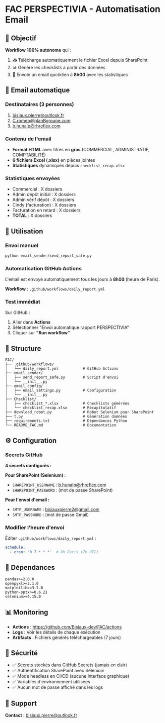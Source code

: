 # FAC PERSPECTIVIA - Automatisation Email

## 🎯 Objectif

**Workflow 100% autonome** qui :
1. 📥 Télécharge automatiquement le fichier Excel depuis SharePoint
2. 📊 Génère les checklists à partir des données
3. 📧 Envoie un email quotidien à **8h00** avec les statistiques

## 📧 Email automatique

### Destinataires (3 personnes)

1. bisiaux.pierre@outlook.fr
2. C.romeo@planBgroupe.com
3. b.hunalp@rhreflex.com

### Contenu de l'email

- **Format HTML** avec titres en **gras** (COMMERCIAL, ADMINISTRATIF, COMPTABILITÉ)
- **6 fichiers Excel (.xlsx)** en pièces jointes
- **Statistiques** dynamiques depuis `checklist_recap.xlsx`

### Statistiques envoyées

- Commercial : X dossiers
- Admin dépôt initial : X dossiers
- Admin vérif dépôt : X dossiers
- Cindy (facturation) : X dossiers
- Facturation en retard : X dossiers
- **TOTAL** : X dossiers

## 🚀 Utilisation

### Envoi manuel

```bash
python email_sender/send_report_safe.py
```

### Automatisation GitHub Actions

L'email est envoyé automatiquement tous les jours à **8h00** (heure de Paris).

**Workflow** : `.github/workflows/daily_report.yml`

### Test immédiat

Sur GitHub :
1. Aller dans **Actions**
2. Sélectionner "Envoi automatique rapport PERSPECTIVIA"
3. Cliquer sur **"Run workflow"**

## 📁 Structure

```
FAC/
├── .github/workflows/
│   └── daily_report.yml           # GitHub Actions
├── email_sender/
│   ├── send_report_safe.py        # Script d'envoi
│   └── __init__.py
├── email_config/
│   ├── email_settings.py          # Configuration
│   └── __init__.py
├── Checklist/
│   ├── checklist_*.xlsx           # Checklists générées
│   └── checklist_recap.xlsx       # Récapitulatif
├── download_robot.py              # Robot Selenium pour SharePoint
├── t.py                           # Génération données
├── requirements.txt               # Dépendances Python
└── README_FAC.md                  # Documentation
```

## ⚙️ Configuration

### Secrets GitHub

**4 secrets configurés :**

**Pour SharePoint (Selenium) :**
- `SHAREPOINT_USERNAME` : b.hunalp@rhreflex.com
- `SHAREPOINT_PASSWORD` : (mot de passe SharePoint)

**Pour l'envoi d'email :**
- `SMTP_USERNAME` : bisiauxpierre2@gmail.com
- `SMTP_PASSWORD` : (mot de passe Gmail)

### Modifier l'heure d'envoi

Éditer `.github/workflows/daily_report.yml` :

```yaml
schedule:
  - cron: '0 7 * * *'  # 8h Paris (7h UTC)
```

## 🔧 Dépendances

```
pandas>=2.0.0
openpyxl>=3.1.0
matplotlib>=3.7.0
python-pptx>=0.6.21
selenium>=4.15.0
```

## 📊 Monitoring

- **Actions** : https://github.com/Bisiaux-dev/FAC/actions
- **Logs** : Voir les détails de chaque exécution
- **Artifacts** : Fichiers générés téléchargeables (7 jours)

## 🔐 Sécurité

- ✅ Secrets stockés dans GitHub Secrets (jamais en clair)
- ✅ Authentification SharePoint avec Selenium
- ✅ Mode headless en CI/CD (aucune interface graphique)
- ✅ Variables d'environnement utilisées
- ✅ Aucun mot de passe affiché dans les logs

## 📧 Support

**Contact** : bisiaux.pierre@outlook.fr

